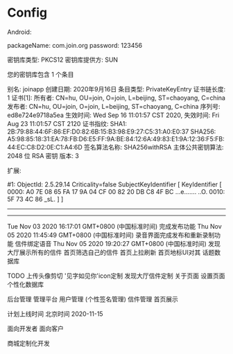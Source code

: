 # Config

Android:

packageName: com.join.org
password: 123456


密钥库类型: PKCS12
密钥库提供方: SUN

您的密钥库包含 1 个条目

别名: joinapp
创建日期: 2020年9月16日
条目类型: PrivateKeyEntry
证书链长度: 1
证书[1]:
所有者: CN=hu, OU=join, O=join, L=beijing, ST=chaoyang, C=china
发布者: CN=hu, OU=join, O=join, L=beijing, ST=chaoyang, C=china
序列号: ed8e724e9718a5ea
生效时间: Wed Sep 16 11:01:57 CST 2020, 失效时间: Fri Aug 23 11:01:57 CST 2120
证书指纹:
	 SHA1: 2B:79:88:44:6F:86:EF:D0:82:6B:15:B3:98:E9:27:C5:31:A0:E0:37
	 SHA256: A5:98:85:18:31:EA:78:FB:D6:E5:FF:9A:BE:84:12:6A:49:83:E1:9A:12:36:F5:FB:44:EC:C8:D2:0E:C1:A4:6D
签名算法名称: SHA256withRSA
主体公共密钥算法: 2048 位 RSA 密钥
版本: 3

扩展: 

#1: ObjectId: 2.5.29.14 Criticality=false
SubjectKeyIdentifier [
KeyIdentifier [
0000: A0 7E 08 65 FA 17 9A 04   CF 00 82 20 DB C8 4F BC  ...e....... ..O.
0010: 5F 73 4C 86                                        _sL.
]
]



*******************************************
*******************************************

Tue Nov 03 2020 16:17:01 GMT+0800 (中国标准时间) 
完成发布功能
Thu Nov 05 2020 11:45:49 GMT+0800 (中国标准时间)
录音界面完成发布和重新录制功能
信件绑定语音
Thu Nov 05 2020 19:20:27 GMT+0800 (中国标准时间)
发现大厅展示所有的信件
首页筛选自己的信件
首页上拉刷新
首页地标UI对其
话题数据库


TODO
上传头像剪切
'见字如见你'icon定制
发现大厅信件定制
关于页面
设置页面
个性化数据库


后台管理
管理平台
用户管理 (个性签名管理)
信件管理 
首页展示


计划上线时间
北京时间 2020-11-15


面向开发者
面向客户

商城定制化开发